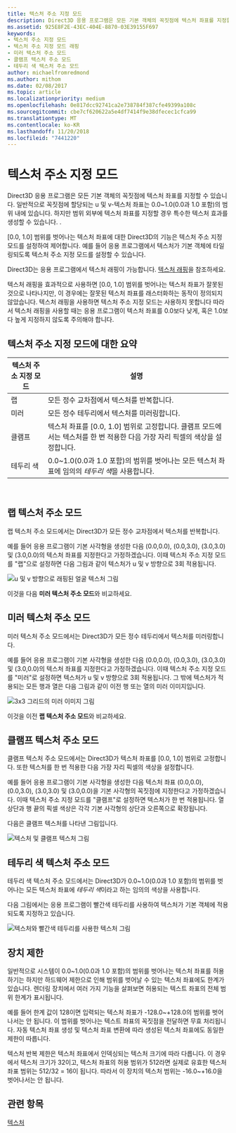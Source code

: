 ```yaml
---
title: 텍스처 주소 지정 모드
description: Direct3D 응용 프로그램은 모든 기본 객체의 꼭짓점에 텍스처 좌표를 지정할 수 있습니다.
ms.assetid: 925E8F2E-43EC-404E-8870-03E39155F697
keywords:
- 텍스처 주소 지정 모드
- 텍스처 주소 지정 모드 래핑
- 미러 텍스처 주소 모드
- 클램프 텍스처 주소 모드
- 테두리 색 텍스처 주소 모드
author: michaelfromredmond
ms.author: mithom
ms.date: 02/08/2017
ms.topic: article
ms.localizationpriority: medium
ms.openlocfilehash: 0e817dcc92741ca2e738784f387cfe49399a108c
ms.sourcegitcommit: cbe7cf620622a5e4df7414f9e38dfecec1cfca99
ms.translationtype: MT
ms.contentlocale: ko-KR
ms.lasthandoff: 11/20/2018
ms.locfileid: "7441220"
---
```

# <a name="texture-addressing-modes"></a>텍스처 주소 지정 모드


Direct3D 응용 프로그램은 모든 기본 객체의 꼭짓점에 텍스처 좌표를 지정할 수 있습니다. 일반적으로 꼭짓점에 할당되는 u 및 v-텍스처 좌표는 0.0~1.0(0.0과 1.0 포함)의 범위 내에 있습니다. 하지만 범위 외부에 텍스처 좌표를 지정할 경우 특수한 텍스처 효과를 생성할 수 있습니다. .

\[0.0, 1.0\] 범위를 벗어나는 텍스처 좌표에 대한 Direct3D의 기능은 텍스처 주소 지정 모드를 설정하여 제어합니다. 예를 들어 응용 프로그램에서 텍스처가 기본 객체에 타일링되도록 텍스처 주소 지정 모드를 설정할 수 있습니다.

Direct3D는 응용 프로그램에서 텍스처 래핑이 가능합니다. [텍스처 래핑](texture-wrapping.md)을 참조하세요.

텍스처 래핑을 효과적으로 사용하면 \[0.0, 1.0\] 범위를 벗어나는 텍스처 좌표가 잘못된 것으로 나타나지만, 이 경우에는 잘못된 텍스처 좌표를 래스터화하는 동작이 정의되지 않았습니다. 텍스처 래핑을 사용하면 텍스처 주소 지정 모드는 사용하지 못합니다 따라서 텍스처 래핑을 사용할 때는 응용 프로그램이 텍스처 좌표를 0.0보다 낮게, 혹은 1.0보다 높게 지정하지 않도록 주의해야 합니다.

## <a name="span-idsummaryofthetextureaddressingmodesspanspan-idsummaryofthetextureaddressingmodesspanspan-idsummaryofthetextureaddressingmodesspansummary-of-the-texture-addressing-modes"></a><span id="Summary_of_the_texture_addressing_modes"></span><span id="summary_of_the_texture_addressing_modes"></span><span id="SUMMARY_OF_THE_TEXTURE_ADDRESSING_MODES"></span>텍스처 주소 지정 모드에 대한 요약


| 텍스처 주소 지정 모드 | 설명                                                                                                                           |
|-------------------------|---------------------------------------------------------------------------------------------------------------------------------------|
| 랩                    | 모든 정수 교차점에서 텍스처를 반복합니다.                                                                                        |
| 미러                  | 모든 정수 테두리에서 텍스처를 미러링합니다.                                                                                        |
| 클램프                   | 텍스처 좌표를 \[0.0, 1.0\] 범위로 고정합니다. 클램프 모드에서는 텍스처를 한 번 적용한 다음 가장 자리 픽셀의 색상을 설정합니다. |
| 테두리 색            | 0.0~1.0(0.0과 1.0 포함)의 범위를 벗어나는 모든 텍스처 좌표에 임의의 *테두리 색*을 사용합니다.                         |

 

## <a name="span-idwraptextureaddressmodespanspan-idwraptextureaddressmodespanspan-idwraptextureaddressmodespanwrap-texture-address-mode"></a><span id="Wrap_texture_address_mode"></span><span id="wrap_texture_address_mode"></span><span id="WRAP_TEXTURE_ADDRESS_MODE"></span>랩 텍스처 주소 모드


랩 텍스처 주소 모드에서는 Direct3D가 모든 정수 교차점에서 텍스처를 반복합니다.

예를 들어 응용 프로그램이 기본 사각형을 생성한 다음 (0.0,0.0), (0.0,3.0), (3.0,3.0) 및 (3.0,0.0)의 텍스처 좌표를 지정한다고 가정하겠습니다. 이때 텍스처 주소 지정 모드를 "랩"으로 설정하면 다음 그림과 같이 텍스처가 u 및 v 방향으로 3회 적용됩니다.

![u 및 v 방향으로 래핑된 얼굴 텍스처 그림](images/wrap.png)

이것을 다음 **미러 텍스처 주소 모드**와 비교하세요.

## <a name="span-idmirrortextureaddressmodespanspan-idmirrortextureaddressmodespanspan-idmirrortextureaddressmodespanmirror-texture-address-mode"></a><span id="Mirror_texture_address_mode"></span><span id="mirror_texture_address_mode"></span><span id="MIRROR_TEXTURE_ADDRESS_MODE"></span>미러 텍스처 주소 모드


미러 텍스처 주소 모드에서는 Direct3D가 모든 정수 테두리에서 텍스처를 미러링합니다.

예를 들어 응용 프로그램이 기본 사각형을 생성한 다음 (0.0,0.0), (0.0,3.0), (3.0,3.0) 및 (3.0,0.0)의 텍스처 좌표를 지정한다고 가정하겠습니다. 이때 텍스처 주소 지정 모드를 "미러"로 설정하면 텍스처가 u 및 v 방향으로 3회 적용됩니다. 그 밖에 텍스처가 적용되는 모든 행과 열은 다음 그림과 같이 이전 행 또는 열의 미러 이미지입니다.

![3x3 그리드의 미러 이미지 그림](images/mirror.png)

이것을 이전 **랩 텍스처 주소 모드**와 비교하세요.

## <a name="span-idclamptextureaddressmodespanspan-idclamptextureaddressmodespanspan-idclamptextureaddressmodespanclamp-texture-address-mode"></a><span id="Clamp_texture_address_mode"></span><span id="clamp_texture_address_mode"></span><span id="CLAMP_TEXTURE_ADDRESS_MODE"></span>클램프 텍스처 주소 모드


클램프 텍스처 주소 모드에서는 Direct3D가 텍스처 좌표를 \[0.0, 1.0\] 범위로 고정합니다. 또한 텍스처를 한 번 적용한 다음 가장 자리 픽셀의 색상을 설정합니다.

예를 들어 응용 프로그램이 기본 사각형을 생성한 다음 텍스처 좌표 (0.0,0.0), (0.0,3.0), (3.0,3.0) 및 (3.0,0.0)을 기본 사각형의 꼭짓점에 지정한다고 가정하겠습니다. 이때 텍스처 주소 지정 모드를 "클램프"로 설정하면 텍스처가 한 번 적용됩니다. 열 상단과 행 끝의 픽셀 색상은 각각 기본 사각형의 상단과 오른쪽으로 확장됩니다.

다음은 클램프 텍스처를 나타낸 그림입니다.

![텍스처 및 클램프 텍스처 그림](images/clamp.png)

## <a name="span-idbordercolortextureaddressmodespanspan-idbordercolortextureaddressmodespanspan-idbordercolortextureaddressmodespanborder-color-texture-address-mode"></a><span id="Border_Color_texture_address_mode"></span><span id="border_color_texture_address_mode"></span><span id="BORDER_COLOR_TEXTURE_ADDRESS_MODE"></span>테두리 색 텍스처 주소 모드


테두리 색 텍스처 주소 모드에서는 Direct3D가 0.0~1.0(0.0과 1.0 포함)의 범위를 벗어나는 모든 텍스처 좌표에 *테두리 색*이라고 하는 임의의 색상을 사용합니다.

다음 그림에서는 응용 프로그램이 빨간색 테두리를 사용하여 텍스처가 기본 객체에 적용되도록 지정하고 있습니다.

![텍스처와 빨간색 테두리를 사용한 텍스처 그림](images/border.png)

## <a name="span-iddevicelimitationsspanspan-iddevicelimitationsspanspan-iddevicelimitationsspandevice-limitations"></a><span id="Device_Limitations"></span><span id="device_limitations"></span><span id="DEVICE_LIMITATIONS"></span>장치 제한


일반적으로 시스템이 0.0~1.0(0.0과 1.0 포함)의 범위를 벗어나는 텍스처 좌표를 허용하기는 하지만 하드웨어 제한으로 인해 범위를 벗어날 수 있는 텍스처 좌표에도 한계가 있습니다. 렌더링 장치에서 여러 가지 기능을 살펴보면 허용되는 텍스트 좌표의 전체 범위 한계가 표시됩니다.

예를 들어 한계 값이 128이면 입력되는 텍스처 좌표가 -128.0~+128.0의 범위를 벗어나서는 안 됩니다. 이 범위를 벗어나는 텍스트 좌표의 꼭짓점을 전달하면 무효 처리됩니다. 자동 텍스처 좌표 생성 및 텍스처 좌표 변환에 따라 생성된 텍스처 좌표에도 동일한 제한이 따릅니다.

텍스처 반복 제한은 텍스처 좌표에서 인덱싱되는 텍스처 크기에 따라 다릅니다. 이 경우에서 텍스처 크기가 32이고, 텍스처 좌표의 허용 범위가 512라면 실제로 유효한 텍스처 좌표 범위는 512/32 = 16이 됩니다. 따라서 이 장치의 텍스처 범위는 -16.0~+16.0을 벗어나서는 안 됩니다.

## <a name="span-idrelated-topicsspanrelated-topics"></a><span id="related-topics"></span>관련 항목


[텍스처](textures.md)

 

 




